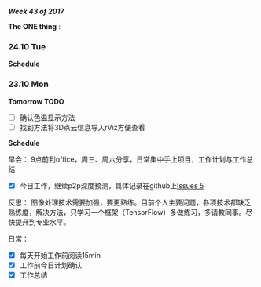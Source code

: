 ***Week 43 of 2017***

**The ONE thing** : 


### 24.10 Tue
**Schedule**





### 23.10 Mon

**Tomorrow TODO**

- [ ] 确认色温显示方法
- [ ] 找到方法将3D点云信息导入rViz方便查看

**Schedule**

早会： 9点前到office，周三、周六分享，日常集中手上项目，工作计划与工作总结

- [x] 今日工作，继续p2p深度预测，具体记录在github上[Issues 5](https://github.com/createamind/busyplan/issues/5)

反思：
图像处理技术需要加强，要更熟练。目前个人主要问题，各项技术都缺乏熟练度，解决方法，只学习一个框架（TensorFlow）多做练习，多请教同事。尽快提升到专业水平。

日常：

- [x] 每天开始工作前阅读15min
- [x] 工作前今日计划确认
- [x] 工作总结

